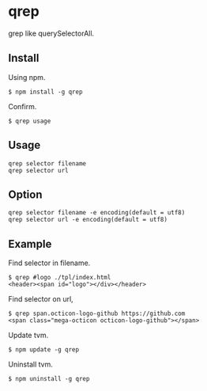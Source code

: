 # qrep

grep like querySelectorAll.

## Install

Using npm.

    $ npm install -g qrep

Confirm.

    $ qrep usage

## Usage

    qrep selector filename
    qrep selector url

## Option
    qrep selector filename -e encoding(default = utf8)
    qrep selector url -e encoding(default = utf8)

## Example

Find selector in filename.

    $ qrep #logo ./tpl/index.html
    <header><span id="logo"></div></header>

Find selector on url,

    $ qrep span.octicon-logo-github https://github.com
    <span class="mega-octicon octicon-logo-github"></span>

Update tvm.

    $ npm update -g qrep

Uninstall tvm.

    $ npm uninstall -g qrep

